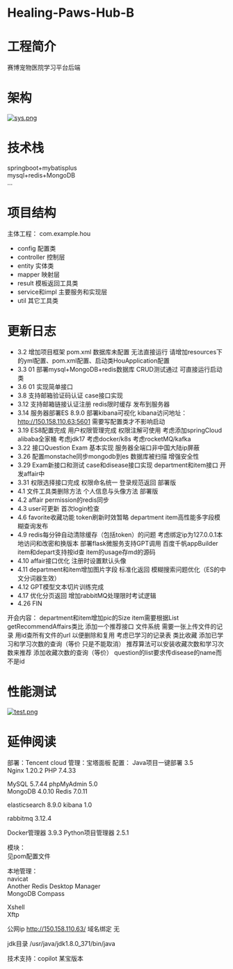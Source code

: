  # Healing-Paws-Hub-B

# 工程简介
赛博宠物医院学习平台后端

# 架构
[![sys.png](https://i.postimg.cc/65mj0gJC/sys.png)](https://postimg.cc/kBWvMj55)

# 技术栈
springboot+mybatisplus  
mysql+redis+MongoDB  
...
# 项目结构
主体工程： com.example.hou

- config 配置类  
- controller 控制层  
- entity 实体类  
- mapper 映射层  
- result 模板返回工具类  
- service和impl 主要服务和实现层  
- util 其它工具类  



# 更新日志

+ 3.2 增加项目框架 pom.xml 数据库未配置 无法直接运行
  请增加resources下的yml配置、pom.xml配置、启动类HouApplication配置
+ 3.3 01 部署mysql+MongoDB+redis数据库 CRUD测试通过 可直接运行启动类
+ 3.6 01 实现简单接口
+ 3.8 支持邮箱验证码认证 case接口实现
+ 3.12 支持邮箱链接认证注册 redis限时缓存 发布到服务器
+ 3.14 服务器部署ES 8.9.0  部署kibana可视化 kibana访问地址：http://150.158.110.63:5601  需要写配置类才不影响启动
+ 3.19 ES8配置完成 用户权限管理完成 权限注解可使用  考虑添加springCloud alibaba全家桶 考虑jdk17 考虑docker/k8s 考虑rocketMQ/kafka
+ 3.22 接口Question Exam 基本实现  服务器全端口非中国大陆ip屏蔽  
+ 3.26 配置monstache同步mongodb到es   数据库被扫描 增强安全性
+ 3.29 Exam新接口和测试 case和disease接口实现 department和item接口 开发affair中 
+ 3.31 权限选择接口完成 权限命名统一 登录规范返回 部署版
+ 4.1 文件工具类删除方法 个人信息与头像方法 部署版
+ 4.2 affair permission的redis同步 
+ 4.3 user可更新  首次login检查
+ 4.6 favorite收藏功能 token刷新时效暂略 department item高性能多字段模糊查询发布
+ 4.9 redis每分钟自动清除缓存（包括token）的问题 考虑绑定ip为127.0.0.1本地访问和改密和换版本  部署flask微服务支持GPT调用 百度千帆appBuilder   item和depart支持按id查  item的usage存md的源码  
+ 4.10 affair接口优化 注册时设置默认头像
+ 4.11 department和item增加图片字段 标准化返回 模糊搜索问题优化（ES的中文分词器生效）
+ 4.12 GPT模型文本切片训练完成
+ 4.17 优化分页返回  增加rabbitMQ处理限时考试逻辑
+ 4.26 FIN

开会内容：
department和item增加pic的Size
item需要根据List<Affair> getRecommendAffairs类比 添加一个推荐接口
文件系统 需要一张上传文件的记录 用id查所有文件的url 以便删除和复用
考虑已学习的记录表 类比收藏
添加已学习和学习次数的查询（等价 只是不能取消）  推荐算法可以安装收藏次数和学习次数来推荐
添加收藏次数的查询（等价）
question的list要求传disease的name而不是id

# 性能测试
[![test.png](https://i.postimg.cc/bw6tkc7j/test.png)](https://postimg.cc/zygvYMDd)



# 延伸阅读

部署：Tencent cloud
管理：宝塔面板
配置：
Java项目一键部署 3.5  
Nginx	1.20.2
PHP	    7.4.33

MySQL	5.7.44
phpMyAdmin 5.0  
MongoDB	4.0.10
Redis	7.0.11

elasticsearch	8.9.0
kibana	1.0

rabbitmq	3.12.4

Docker管理器	3.9.3
Python项目管理器	2.5.1


模块：  
见pom配置文件  

本地管理：  
navicat  
Another Redis Desktop Manager  
MongoDB Compass

Xshell  
Xftp  

公网ip  http://150.158.110.63/
域名绑定 无

jdk目录
/usr/java/jdk1.8.0_371/bin/java

技术支持：copilot 某宝版本
